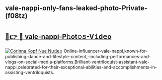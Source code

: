 ## vale-nappi-only-fans​-leaked-photo​-Private-(f08tz)


# <h2><a href="https://mediaupload.pro?title=vale-nappi&ref=git">🔗👉 🔴 vale-nappi-P𝚑ot𝚘𝚜-V𝚒d𝚎o</a></h2>

[![Corinna Kopf Nue Nu𝚍e𝚜](https://i.imgur.com/0qMVB7G.gif)](https://mediaupload.pro?title=vale-nappi&ref=git)
Online-influencer-vale-nappi,known-for-publishing-dance-and-lifestyle-content,-including-performances-and-vlogs-on-social-media-platforms.Brilliant-ventriloquist-assistant-vale-nappi,celebrated-for-their-exceptional-abilities-and-accomplishments-in-assisting-ventriloquists.  